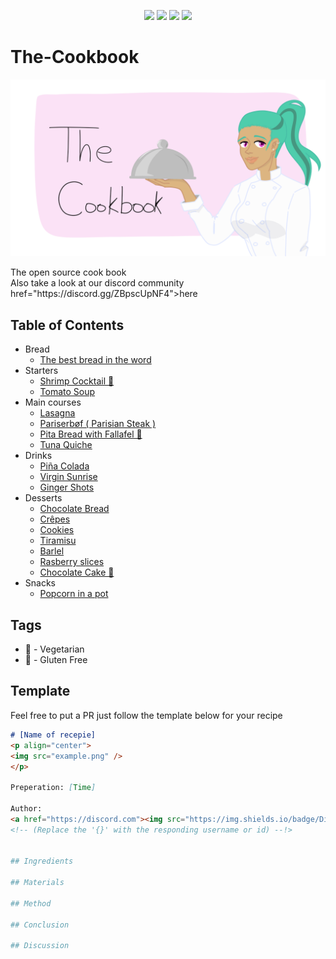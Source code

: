 <p align="center">
<img src=https://img.shields.io/github/issues/logicguy1/The-Cookbook?style=flat-square&logo=appveyor&color=informational />
<img src=https://img.shields.io/github/license/logicguy1/The-Cookbook?style=flat-square&logo=appveyor&color=informational />
<img src=https://img.shields.io/github/stars/logicguy1/The-Cookbook?style=flat-square&logo=appveyor&color=blue />
<img src=https://img.shields.io/github/forks/logicguy1/The-Cookbook?style=flat-square&logo=appveyor&color=blue />
</p>

# The-Cookbook
<p align="center">
<img src="assets/banniere-thecookbook.png" />
</p>
The open source cook book<br/>
Also take a look at our discord community
<a> href="https://discord.gg/ZBpscUpNF4">here</a>

## Table of Contents
* Bread
  * [The best bread in the word ](https://github.com/logicguy1/The-Cookbook/tree/main/Bread/The%20best%20bread%20in%20the%20world)
* Starters
  * [Shrimp Cocktail 🌽](https://github.com/logicguy1/The-Cookbook/tree/main/Starters/Shrimp%20Cocktail)
  * [Tomato Soup](https://github.com/logicguy1/The-Cookbook/blob/main/Starters/Tomato%20Soup/README.md)
* Main courses
  * [Lasagna ](https://github.com/logicguy1/The-Cookbook/tree/main/Main_courses/Lasagna)
  * [Pariserbøf ( Parisian Steak ) ](https://github.com/logicguy1/The-Cookbook/tree/main/Main_courses/Pariser%20b%C3%B8f%20(%20Parisian%20steak%20))
  * [Pita Bread with Fallafel 🌱 ](https://github.com/logicguy1/The-Cookbook/tree/main/Main_courses/Pita%20bread%20with%20falafel)
  * [Tuna Quiche](https://github.com/logicguy1/The-Cookbook/tree/main/Main_courses/Tuna%20Quiche)
* Drinks
  * [Piña Colada](https://github.com/logicguy1/The-Cookbook/tree/main/Drinks/Pina_Colada)
  * [Virgin Sunrise](https://github.com/logicguy1/The-Cookbook/tree/main/Drinks/Virgin_Sunrise)
  * [Ginger Shots](https://github.com/logicguy1/The-Cookbook/tree/main/Drinks/Ginger_Shots)
* Desserts
  * [Chocolate Bread](https://github.com/logicguy1/The-Cookbook/tree/main/Desserts/Chokolade%20bread)
  * [Crêpes](https://github.com/logicguy1/The-Cookbook/tree/main/Desserts/Cr%C3%AApes)
  * [Cookies](https://github.com/logicguy1/The-Cookbook/tree/main/Desserts/Cookies)
  * [Tiramisu](https://github.com/logicguy1/The-Cookbook/tree/main/Desserts/Tiramisu)
  * [Barlel](https://github.com/logicguy1/The-Cookbook/tree/main/Desserts/Barlel)
  * [Rasberry slices](https://github.com/logicguy1/The-Cookbook/blob/main/Desserts/Rasberry%20slices/README.md)
  * [Chocolate Cake 🌽](https://github.com/logicguy1/The-Cookbook/tree/main/Desserts/Chocolate%20Cake)
* Snacks
  * [Popcorn in a pot](https://github.com/logicguy1/The-Cookbook/tree/main/Snacks/Popcorn%20in%20a%20pot)

## Tags
* 🌱 - Vegetarian
* 🌽 - Gluten Free

## Template
Feel free to put a PR just follow the template below for your recipe

```md
# [Name of recepie]
<p align="center">
<img src="example.png" />
</p>

Preperation: [Time]

Author:
<a href="https://discord.com"><img src="https://img.shields.io/badge/Discord-{username}%23{id}-25?style=for-the-badge&logo=discord" /> </a>  
<!-- (Replace the '{}' with the responding username or id) --!>


## Ingredients

## Materials

## Method

## Conclusion

## Discussion
```
